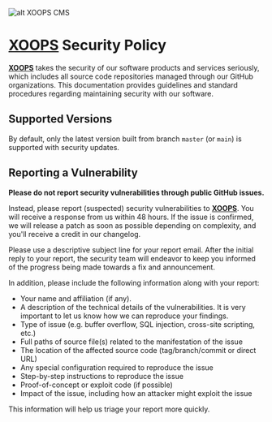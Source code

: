 ![alt XOOPS CMS](https://xoops.org/images/logoXoops4GithubRepository.png)
# [XOOPS](https://xoops.org) Security Policy

**[XOOPS](https://xoops.org)** takes the security of our software products and services seriously, which includes all source code repositories managed through our GitHub organizations.
This documentation provides guidelines and standard procedures regarding maintaining security with our software.

## Supported Versions

By default, only the latest version built from branch `master` (or `main`) is supported with security updates.


## Reporting a Vulnerability

**Please do not report security vulnerabilities through public GitHub issues.**

Instead, please report (suspected) security vulnerabilities to
**[XOOPS](mailto:security@xoops.org)**. You will receive a response from
us within 48 hours. If the issue is confirmed, we will release a patch as soon
as possible depending on complexity, and you'll receive a credit in our changelog.

Please use a descriptive subject line for your report email. After the initial
reply to your report, the security team will endeavor to keep you informed of
the progress being made towards a fix and announcement.

In addition, please include the following information along with your report:

* Your name and affiliation (if any).
* A description of the technical details of the vulnerabilities. It is very
  important to let us know how we can reproduce your findings.
* Type of issue (e.g. buffer overflow, SQL injection, cross-site scripting, etc.)
* Full paths of source file(s) related to the manifestation of the issue
* The location of the affected source code (tag/branch/commit or direct URL)
* Any special configuration required to reproduce the issue
* Step-by-step instructions to reproduce the issue
* Proof-of-concept or exploit code (if possible)
* Impact of the issue, including how an attacker might exploit the issue

This information will help us triage your report more quickly.
